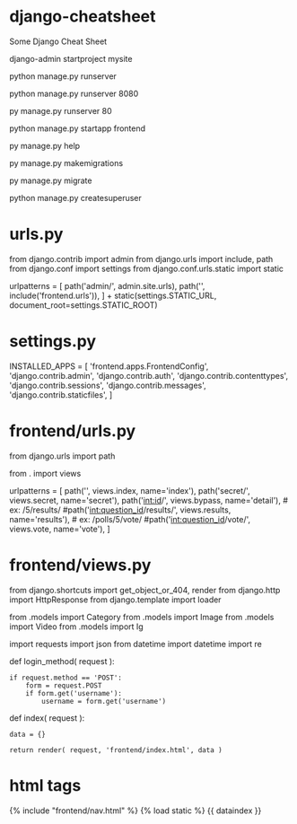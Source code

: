 # django-cheatsheet
Some Django Cheat Sheet


django-admin startproject mysite

python manage.py runserver

python manage.py runserver 8080

py manage.py runserver 80

python manage.py startapp frontend

py manage.py help

py manage.py makemigrations

py manage.py migrate

python manage.py createsuperuser

# urls.py
from django.contrib import admin
from django.urls import include, path
from django.conf import settings
from django.conf.urls.static import static

urlpatterns = [
    path('admin/', admin.site.urls),
    path('', include('frontend.urls')),
]  + static(settings.STATIC_URL, document_root=settings.STATIC_ROOT)

# settings.py
INSTALLED_APPS = [
    'frontend.apps.FrontendConfig',
    'django.contrib.admin',
    'django.contrib.auth',
    'django.contrib.contenttypes',
    'django.contrib.sessions',
    'django.contrib.messages',
    'django.contrib.staticfiles',
]

# frontend/urls.py

from django.urls import path

from . import views

urlpatterns = [
    path('', views.index, name='index'),
    path('secret/', views.secret, name='secret'),
    path('<int:id>/', views.bypass, name='detail'),
    # ex: /5/results/
    #path('<int:question_id>/results/', views.results, name='results'),
    # ex: /polls/5/vote/
    #path('<int:question_id>/vote/', views.vote, name='vote'),
]

# frontend/views.py
from django.shortcuts import get_object_or_404, render
from django.http import HttpResponse
from django.template import loader

from .models import Category
from .models import Image
from .models import Video
from .models import Ig


import requests
import json
from datetime import datetime
import re



def login_method( request ):

    if request.method == 'POST':
        form = request.POST
        if form.get('username'):
            username = form.get('username')

def index( request ):

    data = {}

    return render( request, 'frontend/index.html', data )
	
	
# html tags

{% include "frontend/nav.html" %}
{% load static %}
{{ dataindex }}
